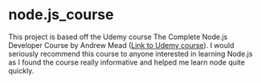 # node.js_course
This project is based off the Udemy course The Complete Node.js Developer Course  by Andrew Mead ([Link to Udemy course](https://www.udemy.com/the-complete-nodejs-developer-course-2/)). I would seriously recommend this course to anyone interested in learning Node.js as I found the course really informative and helped me learn node quite quickly.
